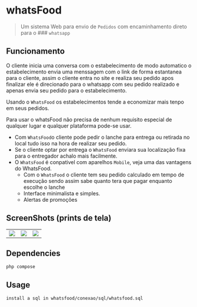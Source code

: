 # whatsFood

> Um sistema Web para envio de `Pedidos` com encaminhamento direto para o ### `whatsapp` 

## Funcionamento

O cliente inicia uma conversa com o estabelecimento de modo automatico o estabelecimento envia uma menssagem com o link de forma estantanea para o cliente, assim o cliente entra no site e realiza seu pedido apos finalizar ele é direcionado para o whatsapp com seu pedido realizado e apenas envia seu pedido para o estabelecimento.

Usando o `WhatsFood` os estabelecimentos tende a economizar mais tenpo em seus pedidos.

Para usar o whatsFood não precisa de nenhum requisito especial de qualquer lugar e qualquer plataforma pode-se usar.

- Com  `WhatsFood`o cliente pode pedir o lanche para entrega ou retirada no local tudo isso na hora de realizar seu pedido.
- Se o cliente optar por entrega o `WhatsFood` enviara sua localização fixa para o entregador achalo mais facilmente.
- O `WhatsFood` é conpativel com aparelhos `Mobile`, veja uma das vantagens do WhatsFood.
    - Com o `WhatsFood` o cliente tem seu pedido calculado em tempo de execução sendo assim sabe quanto tera que pagar enquanto escolhe         o lanche
    - Interface minimalista e simples.
    - Alertas de promoções
    
## ScreenShots (prints de tela)

<table>
  <tr>
    <td>
      <img src="demo/screenshot1_framed.jpg">
    </td>
    <td>
      <img src="demo/screenshot2_framed.jpg">
    </td>
    <td>
      <img src="demo/screenshot3_framed.jpg">
    </td>
  </tr>
</table>


## Dependencies

```
php compose
```

## Usage

```
install a sql in whatsfood/conexao/sql/whatsfood.sql
```
